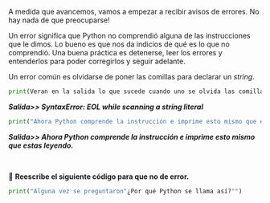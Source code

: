 
A medida que avancemos, vamos a empezar a recibir avisos de errores. No hay nada de que preocuparse!

Un error significa que Python no comprendió alguna de las instrucciones que le dimos. Lo bueno es que nos da indicios de qué es lo que no comprendió. Una buena práctica es detenerse, leer los errores y entenderlos para poder corregirlos y seguir adelante.

Un error común es olvidarse de poner las comillas para declarar un _string_.



``` python
print(Veran en la salida lo que sucede cuando uno se olvida las comillas)
```

**_Salida>> SyntaxError: EOL while scanning a string literal_**


``` python
print("Ahora Python comprende la instrucción e imprime esto mismo que estas leyendo.")
```
**_Salida>> Ahora Python comprende la instrucción e imprime esto mismo que estas leyendo._**

<br>

:memo: **Reescribe el siguiente código para que no de error.**<br>

``` python
print("Alguna vez se preguntaron"¿Por qué Python se llama así?"")
```


